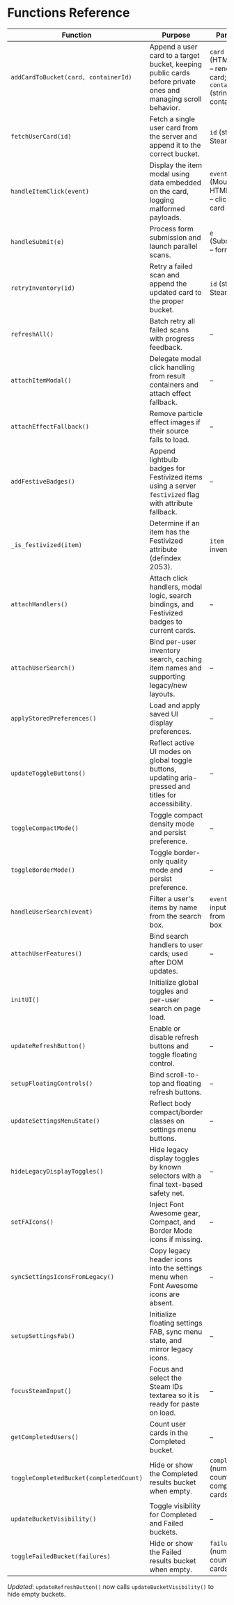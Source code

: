# Functions Reference

| Function                                | Purpose                                                                                                       | Parameters                                                                         | Returns         | Used In                               |
| --------------------------------------- | ------------------------------------------------------------------------------------------------------------- | ---------------------------------------------------------------------------------- | --------------- | ------------------------------------- |
| `addCardToBucket(card, containerId)`    | Append a user card to a target bucket, keeping public cards before private ones and managing scroll behavior. | `card` (HTMLElement) – rendered card; `containerId` (string) – target container ID | `void`          | `static/submit.js`, `static/retry.js` |
| `fetchUserCard(id)`                     | Fetch a single user card from the server and append it to the correct bucket.                                 | `id` (string) – Steam identifier                                                   | `Promise<void>` | `static/submit.js`                    |
| `handleItemClick(event)`                | Display the item modal using data embedded on the card, logging malformed payloads.                           | `event` (MouseEvent \| HTMLElement) – click event or card element                  | `void`          | `static/retry.js`                     |
| `handleSubmit(e)`                       | Process form submission and launch parallel scans.                                                            | `e` (SubmitEvent) – form event                                                     | `void`          | `static/submit.js`                    |
| `retryInventory(id)`                    | Retry a failed scan and append the updated card to the proper bucket.                                         | `id` (string) – Steam identifier                                                   | `Promise<void>` | `static/retry.js`                     |
| `refreshAll()`                          | Batch retry all failed scans with progress feedback.                                                          | –                                                                                  | `Promise<void>` | `static/retry.js`                     |
| `attachItemModal()`                     | Delegate modal click handling from result containers and attach effect fallback.                              | –                                                                                  | `void`          | `static/retry.js`                     |
| `attachEffectFallback()`                | Remove particle effect images if their source fails to load.                                                  | –                                                                                  | `void`          | `static/retry.js`                     |
| `addFestiveBadges()`                    | Append lightbulb badges for Festivized items using a server `festivized` flag with attribute fallback.        | –                                                                                  | `void`          | `static/retry.js`                     |
| `_is_festivized(item)`                  | Determine if an item has the Festivized attribute (defindex 2053).                                            | `item` (dict) – inventory item                                                     | `bool`          | `app.py`                              |
| `attachHandlers()`                      | Attach click handlers, modal logic, search bindings, and Festivized badges to current cards.                  | –                                                                                  | `void`          | `static/retry.js`                     |
| `attachUserSearch()`                    | Bind per-user inventory search, caching item names and supporting legacy/new layouts.                         | –                                                                                  | `void`          | `static/retry.js`                     |
| `applyStoredPreferences()`              | Load and apply saved UI display preferences.                                                                  | –                                                                                  | `void`          | `static/ui.js`                        |
| `updateToggleButtons()`                 | Reflect active UI modes on global toggle buttons, updating aria-pressed and titles for accessibility.         | –                                                                                  | `void`          | `static/ui.js`                        |
| `toggleCompactMode()`                   | Toggle compact density mode and persist preference.                                                           | –                                                                                  | `void`          | `static/ui.js`                        |
| `toggleBorderMode()`                    | Toggle border-only quality mode and persist preference.                                                       | –                                                                                  | `void`          | `static/ui.js`                        |
| `handleUserSearch(event)`               | Filter a user's items by name from the search box.                                                            | `event` (Event) – input event from search box                                      | `void`          | `static/ui.js`                        |
| `attachUserFeatures()`                  | Bind search handlers to user cards; used after DOM updates.                                                   | –                                                                                  | `void`          | `static/ui.js`                        |
| `initUI()`                              | Initialize global toggles and per-user search on page load.                                                   | –                                                                                  | `void`          | `static/ui.js`                        |
| `updateRefreshButton()`                 | Enable or disable refresh buttons and toggle floating control.                                                | –                                                                                  | `void`          | `static/retry.js`                     |
| `setupFloatingControls()`               | Bind scroll-to-top and floating refresh buttons.                                                              | –                                                                                  | `void`          | `static/retry.js`                     |
| `updateSettingsMenuState()`             | Reflect body compact/border classes on settings menu buttons.                                                 | –                                                                                  | `void`          | `static/ui.js`                        |
| `hideLegacyDisplayToggles()`            | Hide legacy display toggles by known selectors with a final text-based safety net.                            | –                                                                                  | `void`          | `static/ui.js`                        |
| `setFAIcons()`                          | Inject Font Awesome gear, Compact, and Border Mode icons if missing.                                          | –                                                                                  | `void`          | `static/ui.js`                        |
| `syncSettingsIconsFromLegacy()`         | Copy legacy header icons into the settings menu when Font Awesome icons are absent.                           | –                                                                                  | `void`          | `static/ui.js`                        |
| `setupSettingsFab()`                    | Initialize floating settings FAB, sync menu state, and mirror legacy icons.                                   | –                                                                                  | `void`          | `static/ui.js`                        |
| `focusSteamInput()`                     | Focus and select the Steam IDs textarea so it is ready for paste on load.                                     | –                                                                                  | `void`          | `static/retry.js`                     |
| `getCompletedUsers()`                   | Count user cards in the Completed bucket.                                                                     | –                                                                                  | `number`        | `static/retry.js`                     |
| `toggleCompletedBucket(completedCount)` | Hide or show the Completed results bucket when empty.                                                         | `completedCount` (number) – count of completed cards                               | `void`          | `static/retry.js`                     |
| `updateBucketVisibility()`              | Toggle visibility for Completed and Failed buckets.                                                           | –                                                                                  | `void`          | `static/retry.js`                     |
| `toggleFailedBucket(failures)`          | Hide or show the Failed results bucket when empty.                                                            | `failures` (number) – count of failed cards                                        | `void`          | `static/retry.js`                     |

_Updated_: `updateRefreshButton()` now calls `updateBucketVisibility()` to hide empty buckets.
